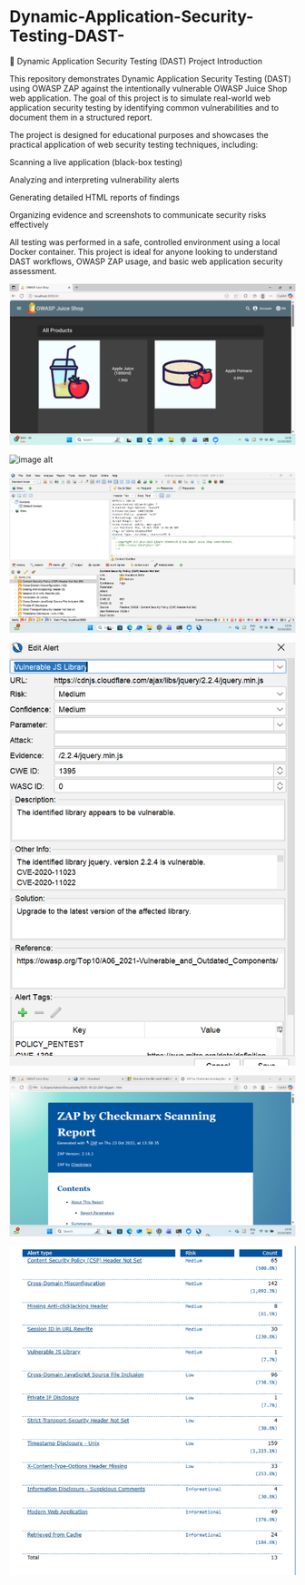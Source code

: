 # Dynamic-Application-Security-Testing-DAST-

🧪 Dynamic Application Security Testing (DAST) Project
Introduction

This repository demonstrates Dynamic Application Security Testing (DAST) using OWASP ZAP against the intentionally vulnerable OWASP Juice Shop web application. The goal of this project is to simulate real-world web application security testing by identifying common vulnerabilities and to document them in a structured report.

The project is designed for educational purposes and showcases the practical application of web security testing techniques, including:

Scanning a live application (black-box testing)

Analyzing and interpreting vulnerability alerts

Generating detailed HTML reports of findings

Organizing evidence and screenshots to communicate security risks effectively

All testing was performed in a safe, controlled environment using a local Docker container. This project is ideal for anyone looking to understand DAST workflows, OWASP ZAP usage, and basic web application security assessment.

![image alt](https://github.com/Samuel-James971/Dynamic-Application-Security-Testing-DAST-/blob/main/Screenshot%202025-10-23%20125821.png?raw=true)

![image alt](https://github.com/Samuel-James971/Dynamic-Application-Security-Testing-DAST-/blob/main/Screenshot%202025-10-23%201322017.png?raw=true)

![image alt](https://github.com/Samuel-James971/Dynamic-Application-Security-Testing-DAST-/blob/main/Screenshot%202025-10-23%20135641.png?raw=true)


![image alt](https://github.com/Samuel-James971/Dynamic-Application-Security-Testing-DAST-/blob/main/Screenshot%202025-10-23%20135657.png?raw=true)

![image alt](https://github.com/Samuel-James971/Dynamic-Application-Security-Testing-DAST-/blob/main/Screenshot%202025-10-23%20135923.png?raw=true)


![image alt](https://github.com/Samuel-James971/Dynamic-Application-Security-Testing-DAST-/blob/main/Screenshot%202025-10-23%20135946.png?raw=true)

